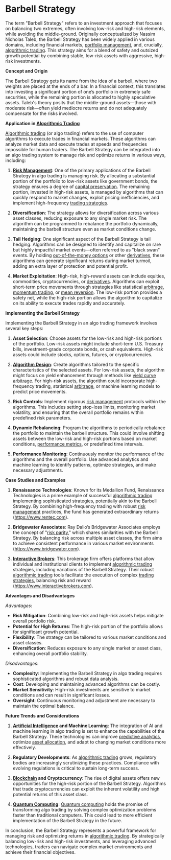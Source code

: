 # Barbell Strategy

The term "Barbell Strategy" refers to an investment approach that focuses on balancing two extremes, often involving low-risk and high-risk elements, while avoiding the middle-ground. Originally conceptualized by Nassim Nicholas Taleb, the Barbell Strategy has been widely applied in various domains, including financial markets, [portfolio management](../p/portfolio_management.md), and, crucially, [algorithmic trading](../a/algorithmic_trading.md). This strategy aims for a blend of safety and outsized growth potential by combining stable, low-risk assets with aggressive, high-risk investments.

**Concept and Origin**

The Barbell Strategy gets its name from the idea of a barbell, where two weights are placed at the ends of a bar. In a financial context, this translates into investing a significant portion of one’s portfolio in extremely safe securities, while the remaining portion is allocated to highly speculative assets. Taleb's theory posits that the middle-ground assets—those with moderate risk—often yield mediocre returns and do not adequately compensate for the risks involved.

**Application in [Algorithmic Trading](../a/algorithmic_trading.md)**

[Algorithmic trading](../a/algorithmic_trading.md) (or algo trading) refers to the use of computer algorithms to execute trades in financial markets. These algorithms can analyze market data and execute trades at speeds and frequencies impossible for human traders. The Barbell Strategy can be integrated into an algo trading system to manage risk and optimize returns in various ways, including:

1. **[Risk Management](../r/risk_management.md)**: One of the primary applications of the Barbell Strategy in algo trading is managing risk. By allocating a substantial portion of the portfolio to low-risk assets like government bonds, the strategy ensures a degree of [capital preservation](../c/capital_preservation.md). The remaining portion, invested in high-risk assets, is managed by algorithms that can quickly respond to market changes, exploit pricing inefficiencies, and implement high-frequency [trading strategies](../t/trading_strategies.md).

2. **Diversification**: The strategy allows for diversification across various asset classes, reducing exposure to any single market risk. The algorithm can be programmed to rebalance the portfolio dynamically, maintaining the barbell structure even as market conditions change.

3. **Tail Hedging**: One significant aspect of the Barbell Strategy is tail hedging. Algorithms can be designed to identify and capitalize on rare but highly impactful market events—often referred to as "black swan" events. By holding [out-of-the-money options](../o/out-of-the-money_options.md) or other [derivatives](../d/derivatives.md), these algorithms can generate significant returns during market turmoil, adding an extra layer of protection and potential profit.

4. **Market Exploitation**: High-risk, high-reward assets can include equities, commodities, cryptocurrencies, or [derivatives](../d/derivatives.md). Algorithms can exploit short-term price movements through strategies like statistical [arbitrage](../a/arbitrage.md), [momentum trading](../m/momentum_trading.md), or [mean reversion](../m/mean_reversion.md). The low-risk portion provides a safety net, while the high-risk portion allows the algorithm to capitalize on its ability to execute trades rapidly and accurately.

**Implementing the Barbell Strategy**

Implementing the Barbell Strategy in an algo trading framework involves several key steps:

1. **Asset Selection**: Choose assets for the low-risk and high-risk portions of the portfolio. Low-risk assets might include short-term U.S. Treasury bills, investment-grade corporate bonds, or cash equivalents. High-risk assets could include stocks, options, futures, or cryptocurrencies.

2. **[Algorithm Design](../a/algorithm_design.md)**: Create algorithms tailored to the specific characteristics of the selected assets. For low-risk assets, the algorithm might focus on yield enhancement through methods like [yield curve](../y/yield_curve.md) [arbitrage](../a/arbitrage.md). For high-risk assets, the algorithm could incorporate high-frequency trading, statistical [arbitrage](../a/arbitrage.md), or machine learning models to predict price movements.

3. **Risk Controls**: Implement rigorous [risk management](../r/risk_management.md) protocols within the algorithms. This includes setting stop-loss limits, monitoring market volatility, and ensuring that the overall portfolio remains within predefined risk parameters.

4. **Dynamic Rebalancing**: Program the algorithms to periodically rebalance the portfolio to maintain the barbell structure. This could involve shifting assets between the low-risk and high-risk portions based on market conditions, [performance metrics](../p/performance_metrics.md), or predefined time intervals.

5. **Performance Monitoring**: Continuously monitor the performance of the algorithms and the overall portfolio. Use advanced analytics and machine learning to identify patterns, optimize strategies, and make necessary adjustments.

**Case Studies and Examples**

1. **Renaissance Technologies**: Known for its Medallion Fund, Renaissance Technologies is a prime example of successful [algorithmic trading](../a/algorithmic_trading.md) implementing sophisticated strategies, potentially akin to the Barbell Strategy. By combining high-frequency trading with robust [risk management](../r/risk_management.md) practices, the fund has generated extraordinary returns (https://www.rentec.com).

2. **Bridgewater Associates**: Ray Dalio’s Bridgewater Associates employs the concept of "[risk parity](../r/risk_parity.md)," which shares similarities with the Barbell Strategy. By balancing risk across multiple asset classes, the firm aims to achieve consistent performance in various market environments (https://www.bridgewater.com).

3. **[Interactive Brokers](../i/interactive_brokers.md)**: This brokerage firm offers platforms that allow individual and institutional clients to implement [algorithmic trading](../a/algorithmic_trading.md) strategies, including variations of the Barbell Strategy. Their robust [algorithmic trading](../a/algorithmic_trading.md) tools facilitate the execution of complex [trading strategies](../t/trading_strategies.md), balancing risk and reward (https://www.interactivebrokers.com).

**Advantages and Disadvantages**

*Advantages*:
- **Risk Mitigation**: Combining low-risk and high-risk assets helps mitigate overall portfolio risk.
- **Potential for High Returns**: The high-risk portion of the portfolio allows for significant growth potential.
- **Flexibility**: The strategy can be tailored to various market conditions and asset classes.
- **Diversification**: Reduces exposure to any single market or asset class, enhancing overall portfolio stability.

*Disadvantages*:
- **Complexity**: Implementing the Barbell Strategy in algo trading requires sophisticated algorithms and robust data analysis.
- **Cost**: Developing and maintaining advanced algorithms can be costly.
- **Market Sensitivity**: High-risk investments are sensitive to market conditions and can result in significant losses.
- **Oversight**: Continuous monitoring and adjustment are necessary to maintain the optimal balance.

**Future Trends and Considerations**

1. **[Artificial Intelligence](../a/artificial_intelligence_in_trading.md) and Machine Learning**: The integration of AI and machine learning in algo trading is set to enhance the capabilities of the Barbell Strategy. These technologies can improve [predictive analytics](../p/predictive_analytics.md), optimize [asset allocation](../a/asset_allocation.md), and adapt to changing market conditions more effectively.

2. **Regulatory Developments**: As [algorithmic trading](../a/algorithmic_trading.md) grows, regulatory bodies are increasingly scrutinizing these practices. Compliance with evolving regulations is critical to sustain long-term success.

3. **[Blockchain](../b/blockchain_in_trading.md) and Cryptocurrency**: The rise of digital assets offers new opportunities for the high-risk portion of the Barbell Strategy. Algorithms that trade cryptocurrencies can exploit the inherent volatility and high potential returns of this asset class.

4. **[Quantum Computing](../q/quantum_computing_in_trading.md)**: [Quantum computing](../q/quantum_computing_in_trading.md) holds the promise of transforming algo trading by solving complex optimization problems faster than traditional computers. This could lead to more efficient implementation of the Barbell Strategy in the future.

In conclusion, the Barbell Strategy represents a powerful framework for managing risk and optimizing returns in [algorithmic trading](../a/algorithmic_trading.md). By strategically balancing low-risk and high-risk investments, and leveraging advanced technologies, traders can navigate complex market environments and achieve their financial objectives.
